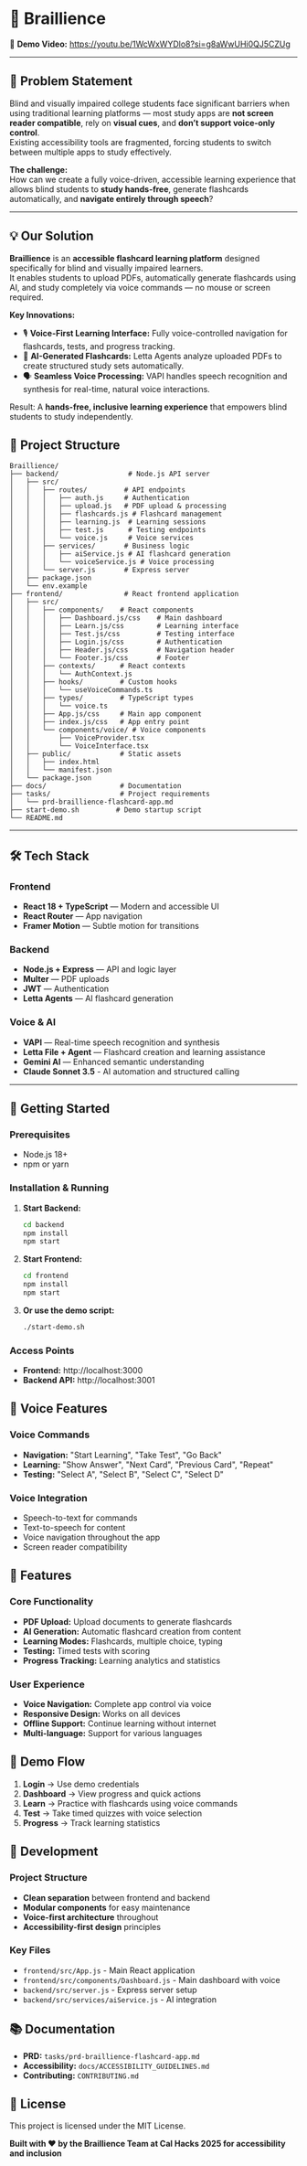 # 🧠 Braillience  

🎥 **Demo Video:** https://youtu.be/1WcWxWYDlo8?si=g8aWwUHi0QJ5CZUg

---
## 🎯 Problem Statement

Blind and visually impaired college students face significant barriers when using traditional learning platforms — most study apps are **not screen reader compatible**, rely on **visual cues**, and **don’t support voice-only control**.  
Existing accessibility tools are fragmented, forcing students to switch between multiple apps to study effectively.  

**The challenge:**  
How can we create a fully voice-driven, accessible learning experience that allows blind students to **study hands-free**, generate flashcards automatically, and **navigate entirely through speech**?


---

## 💡 Our Solution

**Braillience** is an **accessible flashcard learning platform** designed specifically for blind and visually impaired learners.  
It enables students to upload PDFs, automatically generate flashcards using AI, and study completely via voice commands — no mouse or screen required.

**Key Innovations:**

- 🎙️ **Voice-First Learning Interface:** Fully voice-controlled navigation for flashcards, tests, and progress tracking.  
- 🧠 **AI-Generated Flashcards:** Letta Agents analyze uploaded PDFs to create structured study sets automatically.  
- 🗣️ **Seamless Voice Processing:** VAPI handles speech recognition and synthesis for real-time, natural voice interactions.  

Result: A **hands-free, inclusive learning experience** that empowers blind students to study independently.

## 🎯 Project Structure

```
Braillience/
├── backend/                 # Node.js API server
│   ├── src/
│   │   ├── routes/         # API endpoints
│   │   │   ├── auth.js     # Authentication
│   │   │   ├── upload.js   # PDF upload & processing
│   │   │   ├── flashcards.js # Flashcard management
│   │   │   ├── learning.js  # Learning sessions
│   │   │   ├── test.js      # Testing endpoints
│   │   │   └── voice.js     # Voice services
│   │   ├── services/       # Business logic
│   │   │   ├── aiService.js # AI flashcard generation
│   │   │   └── voiceService.js # Voice processing
│   │   └── server.js       # Express server
│   ├── package.json
│   └── env.example
├── frontend/               # React frontend application
│   ├── src/
│   │   ├── components/    # React components
│   │   │   ├── Dashboard.js/css    # Main dashboard
│   │   │   ├── Learn.js/css        # Learning interface
│   │   │   ├── Test.js/css         # Testing interface
│   │   │   ├── Login.js/css        # Authentication
│   │   │   ├── Header.js/css       # Navigation header
│   │   │   └── Footer.js/css       # Footer
│   │   ├── contexts/      # React contexts
│   │   │   └── AuthContext.js
│   │   ├── hooks/         # Custom hooks
│   │   │   └── useVoiceCommands.ts
│   │   ├── types/         # TypeScript types
│   │   │   └── voice.ts
│   │   ├── App.js/css     # Main app component
│   │   ├── index.js/css   # App entry point
│   │   └── components/voice/ # Voice components
│   │       ├── VoiceProvider.tsx
│   │       └── VoiceInterface.tsx
│   ├── public/            # Static assets
│   │   ├── index.html
│   │   └── manifest.json
│   └── package.json
├── docs/                  # Documentation
├── tasks/                 # Project requirements
│   └── prd-braillience-flashcard-app.md
├── start-demo.sh         # Demo startup script
└── README.md
```

---

## 🛠️ Tech Stack

### Frontend
- **React 18 + TypeScript** — Modern and accessible UI  
- **React Router** — App navigation  
- **Framer Motion** — Subtle motion for transitions  

### Backend
- **Node.js + Express** — API and logic layer  
- **Multer** — PDF uploads  
- **JWT** — Authentication  
- **Letta Agents** — AI flashcard generation  

### Voice & AI
- **VAPI** — Real-time speech recognition and synthesis  
- **Letta File + Agent** — Flashcard creation and learning assistance  
- **Gemini AI** — Enhanced semantic understanding  
- **Claude Sonnet 3.5** - AI automation and structured calling

---

## 🚀 Getting Started

### Prerequisites
- Node.js 18+
- npm or yarn

### Installation & Running

1. **Start Backend:**
   ```bash
   cd backend
   npm install
   npm start
   ```

2. **Start Frontend:**
   ```bash
   cd frontend
   npm install
   npm start
   ```

3. **Or use the demo script:**
   ```bash
   ./start-demo.sh
   ```

### Access Points
- **Frontend:** http://localhost:3000
- **Backend API:** http://localhost:3001

## 🎤 Voice Features

### Voice Commands
- **Navigation:** "Start Learning", "Take Test", "Go Back"
- **Learning:** "Show Answer", "Next Card", "Previous Card", "Repeat"
- **Testing:** "Select A", "Select B", "Select C", "Select D"

### Voice Integration
- Speech-to-text for commands
- Text-to-speech for content
- Voice navigation throughout the app
- Screen reader compatibility

## 📱 Features

### Core Functionality
- **PDF Upload:** Upload documents to generate flashcards
- **AI Generation:** Automatic flashcard creation from content
- **Learning Modes:** Flashcards, multiple choice, typing
- **Testing:** Timed tests with scoring
- **Progress Tracking:** Learning analytics and statistics

### User Experience
- **Voice Navigation:** Complete app control via voice
- **Responsive Design:** Works on all devices
- **Offline Support:** Continue learning without internet
- **Multi-language:** Support for various languages

## 🎯 Demo Flow

1. **Login** → Use demo credentials
2. **Dashboard** → View progress and quick actions
3. **Learn** → Practice with flashcards using voice commands
4. **Test** → Take timed quizzes with voice selection
5. **Progress** → Track learning statistics

## 🔧 Development

### Project Structure
- **Clean separation** between frontend and backend
- **Modular components** for easy maintenance
- **Voice-first architecture** throughout
- **Accessibility-first design** principles

### Key Files
- `frontend/src/App.js` - Main React application
- `frontend/src/components/Dashboard.js` - Main dashboard with voice
- `backend/src/server.js` - Express server setup
- `backend/src/services/aiService.js` - AI integration

## 📚 Documentation

- **PRD:** `tasks/prd-braillience-flashcard-app.md`
- **Accessibility:** `docs/ACCESSIBILITY_GUIDELINES.md`
- **Contributing:** `CONTRIBUTING.md`

## 📝 License
This project is licensed under the MIT License.

**Built with ❤️ by the Braillience Team at Cal Hacks 2025 for accessibility and inclusion**

